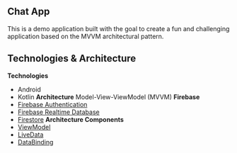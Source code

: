 ## **Chat App**
This is a demo application built with the goal to create a fun and challenging application based on the MVVM architectural pattern.
## Technologies & Architecture
**Technologies**
- Android
- Kotlin
**Architecture**
 Model-View-ViewModel (MVVM)
**Firebase**
- [Firebase Authentication](https://firebase.google.com/docs/auth)
- [Firebase Realtime Database](https://firebase.google.com/docs/database)
- [Firestore](https://firebase.google.com/docs/firestore)
**Architecture Components**
- [ViewModel](https://developer.android.com/topic/libraries/architecture/viewmodel)
- [LiveData](https://developer.android.com/topic/libraries/architecture/livedata)
- [DataBinding](https://developer.android.com/topic/libraries/data-binding)

